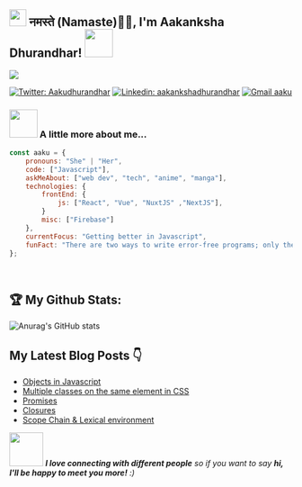<h2><img src="https://emojis.slackmojis.com/emojis/images/1531849430/4246/blob-sunglasses.gif?1531849430" width="30"/> नमस्ते (Namaste)🙏🏻, I'm Aakanksha Dhurandhar! <img src="https://media.giphy.com/media/12oufCB0MyZ1Go/giphy.gif" width="50"></h2>


![](https://visitor-badge.laobi.icu/badge?page_id=aakankshadhurandhar.aakankshadhurandhar) 

[![Twitter: Aakudhurandhar](https://img.shields.io/twitter/follow/Aakudhurandhar?style=social)](https://twitter.com/Aakudhurandhar)
[![Linkedin: aakankshadhurandhar](https://img.shields.io/badge/-aakankshadhurandhar-blue?style=flat-square&logo=Linkedin&logoColor=white&link=https://www.linkedin.com/in/aakankshadhurandhar/)](https://www.linkedin.com/in/aakankshadhurandhar/)
[![Gmail aaku](https://img.shields.io/github/followers/aakankshadhurandhar?label=follow&style=social)](https://github.com/aakankshadhurandhar)

### <img src="https://media.giphy.com/media/VgCDAzcKvsR6OM0uWg/giphy.gif" width="50"> A little more about me...

```javascript
const aaku = {
    pronouns: "She" | "Her",
    code: ["Javascript"],
    askMeAbout: ["web dev", "tech", "anime", "manga"],
    technologies: {
        frontEnd: {
            js: ["React", "Vue", "NuxtJS" ,"NextJS"],
        }
        misc: ["Firebase"]
    },
    currentFocus: "Getting better in Javascript",
    funFact: "There are two ways to write error-free programs; only the third one works"
};
```






<br>

## :trophy: My Github Stats:
![Anurag's GitHub stats](https://github-readme-stats.vercel.app/api?username=aakankshadhurandhar&theme=dark&show_icons=true)
<div>







## My Latest Blog Posts 👇
<!-- BLOG-POST-LIST:START -->
- [Objects in Javascript](https://aakankshadhurandhar.hashnode.dev/objects-in-javascript)
- [Multiple classes on the same element in  CSS](https://aakankshadhurandhar.hashnode.dev/multiple-classes-on-the-same-element-in-css)
- [Promises](https://aakankshadhurandhar.hashnode.dev/promises)
- [Closures](https://aakankshadhurandhar.hashnode.dev/closures)
- [Scope Chain &amp; Lexical environment](https://aakankshadhurandhar.hashnode.dev/scope-chain-and-lexical-environment)
<!-- BLOG-POST-LIST:END -->




<img src="https://media.giphy.com/media/LnQjpWaON8nhr21vNW/giphy.gif" width="60"> <em><b>I love connecting with different people</b> so if you want to say <b>hi, I'll be happy to meet you more!</b> :)</em>








